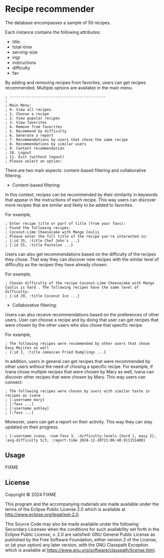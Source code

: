 # Recipe recommender

The database encompasses a sample of 50 recipes.

Each instance contains the following attributes:

- title
- total-time
- serving-size
- ingr
- instructions
- difficulty
- fav

By adding and removing recipes from favorites, users can get recipes recommended. Multiple options are available in the main menu.

```; Welcome,  user
; --------------------------------------------
;
; Main Menu:
; 0. View all recipes
; 1. Choose a recipe
; 2. View popular recipes
; 3. View favorites
; 4. Remove from favorites
; 5. Recommend by difficulty
; 6. Generate a report
; 7. Recommendations by users that chose the same recipe
; 8. Recommendations by similar users
; 9. Content recommendation
; 10. Logout
; 11. Exit (without logout)
; Please select an option:
```

There are two main aspects: content-based filtering and collaborative filtering.

- Content-based filtering:

In this context, recipes can be recommended by their similarity in keywords that appear in the instructions of each recipe. This way users can discover more recipes that are similar and likely to be added to favorites.

For example,

```
; Enter recipe title or part of title (from your favs):
; Found the following recipes:
; Coconut-Lime Cheesecake with Mango Coulis
; Please enter the full title of the recipe you're interested in:
; {:id 35, :title Chef John's ...}
; {:id 25, :title Pastelon ...}
```

Users can also get recommendations based on the difficulty of the recipes they chose. That way they can discover new recipes with the similar level of difficultiy as the recipes they have already chosen.

For example,

```
; Chosen difficulty of the recipe Coconut-Lime Cheesecake with Mango Coulis is hard . The following recipes have the same level of difficulty:
; {:id 29, :title Coconut Ice ...}
```

- Collaborative filtering:

Users can also receive recommendations based on the preferences of other users. User can choose a recipe and by doing that user can get recipes that were chosen by the other users who also chose that specific recipe.

For example,

```
; The following recipes were recommended by other users that chose Easy Mojitos as well
; {:id 1, :title Jamaican Fried Dumplings ...}
```

In addition, users in general can get recipes that were recommended by other users without the need of chosing a specific recipe. For example, if Ivana chose multiple recipes that were chosen by Mary as well, Ivana can discover other recipes that were chosen by Mary. This way users can connect.

```
; The following recipes were chosen by users with similar taste in recipes as ivana
; [:username mary]
; [:favs ...]
; [:username ashley]
; [:favs ...]
```

Moreover, users can get a report on their activity. This way they can stay updated on their progress.

```
; {:username ivana, :num-favs 3, :difficulty-levels {hard 1, easy 2}, :avg-difficulty 5/3, :report-time 2024-12-20T21:06:40.911151400}
```

## Usage

FIXME

## License

Copyright © 2024 FIXME

This program and the accompanying materials are made available under the
terms of the Eclipse Public License 2.0 which is available at
http://www.eclipse.org/legal/epl-2.0.

This Source Code may also be made available under the following Secondary
Licenses when the conditions for such availability set forth in the Eclipse
Public License, v. 2.0 are satisfied: GNU General Public License as published by
the Free Software Foundation, either version 2 of the License, or (at your
option) any later version, with the GNU Classpath Exception which is available
at https://www.gnu.org/software/classpath/license.html.
